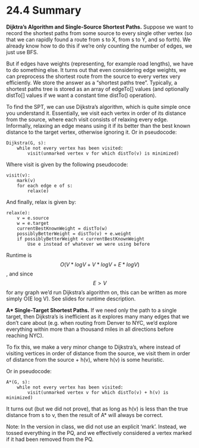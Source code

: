 # 24.4 Summary

**Dijktra’s Algorithm and Single-Source Shortest Paths.** Suppose we want to record the shortest paths from some source to every single other vertex (so that we can rapidly found a route from s to X, from s to Y, and so forth). We already know how to do this if we’re only counting the number of edges, we just use BFS.

But if edges have weights (representing, for example road lengths), we have to do something else. It turns out that even considering edge weights, we can preprocess the shortest route from the source to every vertex very efficiently. We store the answer as a “shortest paths tree”. Typically, a shortest paths tree is stored as an array of edgeTo\[] values (and optionally distTo\[] values if we want a constant time distTo() operation).

To find the SPT, we can use Dijkstra’s algorithm, which is quite simple once you understand it. Essentially, we visit each vertex in order of its distance from the source, where each visit consists of relaxing every edge. Informally, relaxing an edge means using it if its better than the best known distance to the target vertex, otherwise ignoring it. Or in pseudocode:

```
Dijkstra(G, s):
    while not every vertex has been visited:
        visit(unmarked vertex v for which distTo(v) is minimized)
```

Where visit is given by the following pseudocode:

```
visit(v):
    mark(v)
    for each edge e of s:
        relax(e)
```

And finally, relax is given by:

```
relax(e):
    v = e.source
    w = e.target        
    currentBestKnownWeight = distTo(w)
    possiblyBetterWeight = distTo(v) + e.weight
    if possiblyBetterWeight < currentBestKnownWeight
        Use e instead of whatever we were using before
```

Runtime is $$O(V * logV + V * log V + E * logV)$$, and since $$E > V$$ for any graph we’d run Dijkstra’s algorithm on, this can be written as more simply O(E log V). See slides for runtime description.

**A\* Single-Target Shortest Paths.** If we need only the path to a single target, then Dijkstra’s is inefficient as it explores many many edges that we don’t care about (e.g. when routing from Denver to NYC, we’d explore everything within more than a thousand miles in all directions before reaching NYC).

To fix this, we make a very minor change to Dijkstra’s, where instead of visiting vertices in order of distance from the source, we visit them in order of distance from the source + h(v), where h(v) is some heuristic.

Or in pseudocode:

```
A*(G, s):
    while not every vertex has been visited:
        visit(unmarked vertex v for which distTo(v) + h(v) is minimized)
```

It turns out (but we did not prove), that as long as h(v) is less than the true distance from s to v, then the result of A\* will always be correct.

Note: In the version in class, we did not use an explicit ‘mark’. Instead, we tossed everything in the PQ, and we effectively considered a vertex marked if it had been removed from the PQ.
